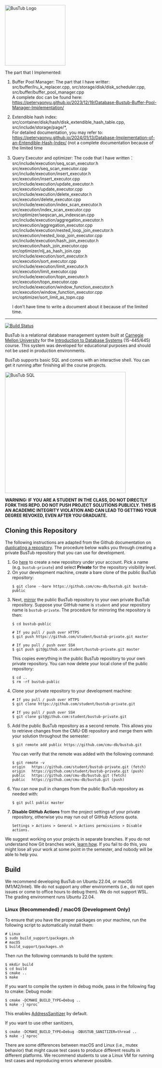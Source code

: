 <img src="logo/bustub-whiteborder.svg" alt="BusTub Logo" height="200">

The part that I Implemented: 

1. Buffer Pool Manager: The part that I have writter: src/buffer/lru_k_replacer.cpp, src/storage/disk/disk_scheduler.cpp, src/buffer/buffer_pool_manager.cpp   
     A complete doc can be found here: https://peteryaonyu.github.io/2023/12/19/Database-Bustub-Buffer-Pool-Manager-Implementation/  
      

3. Extendible hash index: src/container/disk/hash/disk_extendible_hash_table.cpp, src/include/storage/page/*,  
   For detailed documentation, you may refer to: https://peteryaonyu.github.io/2024/01/13/Database-Implementation-of-an-Entendible-Hash-Index/ (not a complete documentation because of the limited time   
4. Query Executor and optimizer: The code that I have written：  
      src/include/execution/seq_scan_executor.h  
      src/execution/seq_scan_executor.cpp      
      src/include/execution/insert_executor.h  
      src/execution/insert_executor.cpp  
      src/include/execution/update_executor.h  
      src/execution/update_executor.cpp  
      src/include/execution/delete_executor.h  
      src/execution/delete_executor.cpp  
      src/include/execution/index_scan_executor.h  
      src/execution/index_scan_executor.cpp    
      src/optimizer/seqscan_as_indexscan.cpp  
      src/include/execution/aggregation_executor.h  
      src/execution/aggregation_executor.cpp  
      src/include/execution/nested_loop_join_executor.h  
      src/execution/nested_loop_join_executor.cpp
      src/include/execution/hash_join_executor.h  
      src/execution/hash_join_executor.cpp   
      src/optimizer/nlj_as_hash_join.cpp  
      src/include/execution/sort_executor.h  
      src/execution/sort_executor.cpp  
      src/include/execution/limit_executor.h  
      src/execution/limit_executor.cpp  
      src/include/execution/topn_executor.h  
      src/execution/topn_executor.cpp  
      src/include/execution/window_function_executor.h  
      src/execution/window_function_executor.cpp  
      src/optimizer/sort_limit_as_topn.cpp
   
      I don't have time to write a document about it because of the limited time.
      

-----------------

[![Build Status](https://github.com/cmu-db/bustub/actions/workflows/cmake.yml/badge.svg)](https://github.com/cmu-db/bustub/actions/workflows/cmake.yml)

BusTub is a relational database management system built at [Carnegie Mellon University](https://db.cs.cmu.edu) for the [Introduction to Database Systems](https://15445.courses.cs.cmu.edu) (15-445/645) course. This system was developed for educational purposes and should not be used in production environments.

BusTub supports basic SQL and comes with an interactive shell. You can get it running after finishing all the course projects.

<img src="logo/sql.png" alt="BusTub SQL" width="400">

**WARNING: IF YOU ARE A STUDENT IN THE CLASS, DO NOT DIRECTLY FORK THIS REPO. DO NOT PUSH PROJECT SOLUTIONS PUBLICLY. THIS IS AN ACADEMIC INTEGRITY VIOLATION AND CAN LEAD TO GETTING YOUR DEGREE REVOKED, EVEN AFTER YOU GRADUATE.**

## Cloning this Repository

The following instructions are adapted from the Github documentation on [duplicating a repository](https://docs.github.com/en/github/creating-cloning-and-archiving-repositories/creating-a-repository-on-github/duplicating-a-repository). The procedure below walks you through creating a private BusTub repository that you can use for development.

1. Go [here](https://github.com/new) to create a new repository under your account. Pick a name (e.g. `bustub-private`) and select **Private** for the repository visibility level.
2. On your development machine, create a bare clone of the public BusTub repository:
   ```
   $ git clone --bare https://github.com/cmu-db/bustub.git bustub-public
   ```
3. Next, [mirror](https://git-scm.com/docs/git-push#Documentation/git-push.txt---mirror) the public BusTub repository to your own private BusTub repository. Suppose your GitHub name is `student` and your repository name is `bustub-private`. The procedure for mirroring the repository is then:
   ```
   $ cd bustub-public
   
   # If you pull / push over HTTPS
   $ git push https://github.com/student/bustub-private.git master

   # If you pull / push over SSH
   $ git push git@github.com:student/bustub-private.git master
   ```
   This copies everything in the public BusTub repository to your own private repository. You can now delete your local clone of the public repository:
   ```
   $ cd ..
   $ rm -rf bustub-public
   ```
4. Clone your private repository to your development machine:
   ```
   # If you pull / push over HTTPS
   $ git clone https://github.com/student/bustub-private.git

   # If you pull / push over SSH
   $ git clone git@github.com:student/bustub-private.git
   ```
5. Add the public BusTub repository as a second remote. This allows you to retrieve changes from the CMU-DB repository and merge them with your solution throughout the semester:
   ```
   $ git remote add public https://github.com/cmu-db/bustub.git
   ```
   You can verify that the remote was added with the following command:
   ```
   $ git remote -v
   origin	https://github.com/student/bustub-private.git (fetch)
   origin	https://github.com/student/bustub-private.git (push)
   public	https://github.com/cmu-db/bustub.git (fetch)
   public	https://github.com/cmu-db/bustub.git (push)
   ```
6. You can now pull in changes from the public BusTub repository as needed with:
   ```
   $ git pull public master
   ```
7. **Disable GitHub Actions** from the project settings of your private repository, otherwise you may run out of GitHub Actions quota.
   ```
   Settings > Actions > General > Actions permissions > Disable actions.
   ```

We suggest working on your projects in separate branches. If you do not understand how Git branches work, [learn how](https://git-scm.com/book/en/v2/Git-Branching-Basic-Branching-and-Merging). If you fail to do this, you might lose all your work at some point in the semester, and nobody will be able to help you.

## Build

We recommend developing BusTub on Ubuntu 22.04, or macOS (M1/M2/Intel). We do not support any other environments (i.e., do not open issues or come to office hours to debug them). We do not support WSL. The grading environment runs
Ubuntu 22.04.

### Linux (Recommended) / macOS (Development Only)

To ensure that you have the proper packages on your machine, run the following script to automatically install them:

```
# Linux
$ sudo build_support/packages.sh
# macOS
$ build_support/packages.sh
```

Then run the following commands to build the system:

```
$ mkdir build
$ cd build
$ cmake ..
$ make
```

If you want to compile the system in debug mode, pass in the following flag to cmake:
Debug mode:

```
$ cmake -DCMAKE_BUILD_TYPE=Debug ..
$ make -j`nproc`
```
This enables [AddressSanitizer](https://github.com/google/sanitizers) by default.

If you want to use other sanitizers,

```
$ cmake -DCMAKE_BUILD_TYPE=Debug -DBUSTUB_SANITIZER=thread ..
$ make -j`nproc`
```

There are some differences between macOS and Linux (i.e., mutex behavior) that might cause test cases
to produce different results in different platforms. We recommend students to use a Linux VM for running
test cases and reproducing errors whenever possible.
